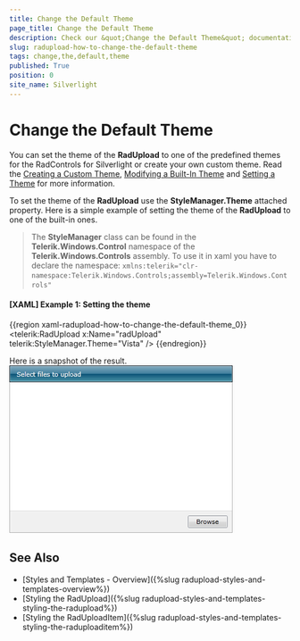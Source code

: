 ```yaml
---
title: Change the Default Theme
page_title: Change the Default Theme
description: Check our &quot;Change the Default Theme&quot; documentation article for the RadUpload WPF control.
slug: radupload-how-to-change-the-default-theme
tags: change,the,default,theme
published: True
position: 0
site_name: Silverlight
---
```


# Change the Default Theme

You can set the theme of the __RadUpload__ to one of the predefined themes for the RadControls for Silverlight or create your own custom theme. Read the [Creating a Custom Theme](http://www.telerik.com/help/silverlight/common-styling-and-appearance-creating-custom-theme.html), [Modifying a Built-In Theme](http://www.telerik.com/help/silverlight/common-styling-apperance-modifying-built-in-theme.html) and [Setting a Theme](http://www.telerik.com/help/silverlight/common-styling-apperance-setting-theme.html) for more information.

To set the theme of the __RadUpload__ use the __StyleManager.Theme__ attached property. Here is a simple example of setting the theme of the __RadUpload__ to one of the built-in ones.		

>The __StyleManager__ class can be found in the __Telerik.Windows.Control__ namespace of the __Telerik.Windows.Controls__ assembly. To use it in xaml you have to declare the namespace: `xmlns:telerik="clr-namespace:Telerik.Windows.Controls;assembly=Telerik.Windows.Controls"`

#### __[XAML] Example 1: Setting the theme__
{{region xaml-radupload-how-to-change-the-default-theme_0}}
	<telerik:RadUpload x:Name="radUpload"
					   telerik:StyleManager.Theme="Vista" />
{{endregion}}

Here is a snapshot of the result.
![](images/RadUpload_How_To_Change_Theme_01.png)

## See Also
 * [Styles and Templates - Overview]({%slug radupload-styles-and-templates-overview%})
 * [Styling the RadUpload]({%slug radupload-styles-and-templates-styling-the-radupload%})
 * [Styling the RadUploadItem]({%slug radupload-styles-and-templates-styling-the-raduploaditem%})
